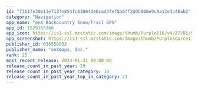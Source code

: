 ```yaml
---
id: "73b1fe30b11e713fe854fc83004de6cad37ef8a6ff2d0b806e9c9a12e3a40ab2"
category: "Navigation"
app_name: "onX Backcountry Snow/Trail GPS"
app_id: 1529165366
app_icon: https://is1-ssl.mzstatic.com/image/thumb/Purple116/v4/27/81/99/278199d7-ef1a-ec8b-f685-afb5190decbc/AppIcon-Backcountry-0-0-1x_U007epad-0-0-sRGB-85-220.png/1024x1024bb.png
app_screenshot: https://is1-ssl.mzstatic.com/image/thumb/PurpleSource116/v4/5e/03/d6/5e03d665-4c68-b00b-cf81-437eab32c419/3bae13f7-39fb-4072-9ee6-5b31393b9240_1242x2688-8.png/1242x2688bb.png
publisher_id: 636558832
publisher_name: "onXmaps, Inc."
rank: 25
most_recent_release: 2024-01-31 00:00:00
release_count_in_past_year: 29
release_count_in_past_year_category: 10
release_count_in_past_year_top_in_category: 21
---
```

